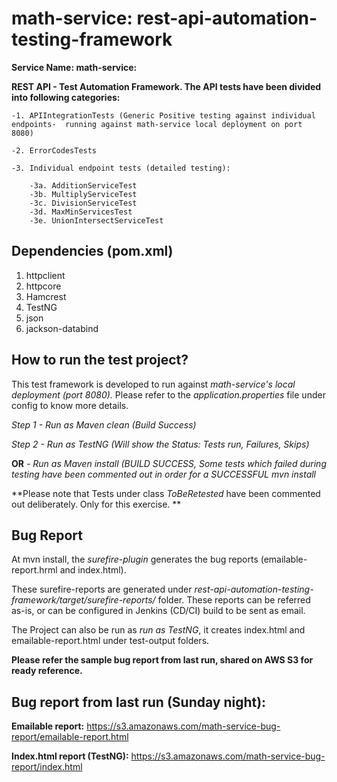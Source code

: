 # math-service: rest-api-automation-testing-framework

**Service Name: math-service:**

**REST API - Test Automation Framework. The API tests have been divided into following categories:**

	-1. APIIntegrationTests (Generic Positive testing against individual endpoints-  running against math-service local deployment on port 8080)

	-2. ErrorCodesTests
	
	-3. Individual endpoint tests (detailed testing):
	
		-3a. AdditionServiceTest
		-3b. MultiplyServiceTest
		-3c. DivisionServiceTest
		-3d. MaxMinServicesTest
		-3e. UnionIntersectServiceTest

## Dependencies (pom.xml)

1. httpclient
2. httpcore
3. Hamcrest
4. TestNG
5. json
6. jackson-databind


## How to run the test project?

This test framework is developed to run against *math-service's local deployment (port 8080).* Please refer to the *application.properties* file under config to know more details.

 *Step 1 -  Run as Maven clean (Build Success)*
 
 *Step 2 -  Run as TestNG (Will show the Status: Tests run, Failures, Skips)*
 
 **OR** *-   Run as Maven install (BUILD SUCCESS, Some tests which failed during testing have been commented out in order for a SUCCESSFUL mvn install*
 
 
**Please note that Tests under class *ToBeRetested* have been commented out deliberately. Only for this exercise. **
 
 
## Bug Report

At mvn install, the *surefire-plugin* generates the bug reports (emailable-report.hrml and index.html). 

These surefire-reports are generated under *rest-api-automation-testing-framework/target/surefire-reports/* folder. These reports can be referred as-is, or can be configured in Jenkins (CD/CI) build to be sent as email.

The Project can also be run as *run as TestNG*, it creates index.html and emailable-report.html under test-output folders. 

**Please refer the sample bug report from last run, shared on AWS S3 for ready reference.**


## Bug report from last run (Sunday night):

**Emailable report:** https://s3.amazonaws.com/math-service-bug-report/emailable-report.html

**Index.html report (TestNG):** https://s3.amazonaws.com/math-service-bug-report/index.html




